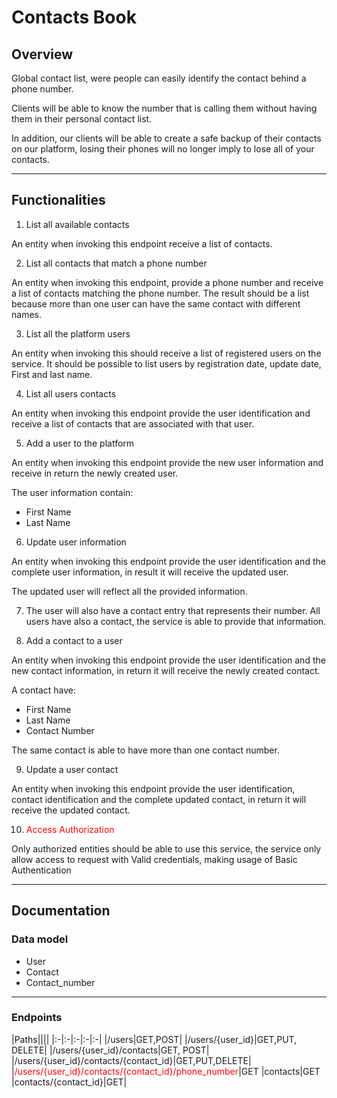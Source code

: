 # Contacts Book

## Overview

Global contact list, were people can easily identify the contact behind a phone number.

Clients will be able to know the number that is calling them without having them in their personal contact list.

In addition, our clients will be able to create a safe backup of their contacts on our platform, losing their phones will no longer imply to lose all of your contacts.

---

## Functionalities

1. List all available contacts

An entity when invoking this endpoint receive a list of contacts.

2. List all contacts that match a phone number

An entity when invoking this endpoint, provide a phone number and receive a list of contacts matching the phone number. The result should be a list because more than one user can have the same contact with different names.

3. List all the platform users

An entity when invoking this should receive a list of registered users on the service. It should be possible to list users by registration date, update date, First and last name.

4. List all users contacts

An entity when invoking this endpoint provide the user identification and receive a list of contacts that are associated with that user.

5. Add a user to the platform

An entity when invoking this endpoint provide the new user information and receive in return the newly created user.

The user information contain:

* First Name
* Last Name

6. Update user information

An entity when invoking this endpoint provide the user identification and the complete user information, in result it will receive the updated user.

The updated user will reflect all the provided information.

7. The user will also have a contact entry that represents their number.
All users have also a contact, the service is able to provide that information.

8. Add a contact to a user

An entity when invoking this endpoint provide the user identification and the new contact information, in return it will receive the newly created contact.

A contact have:

* First Name
* Last Name
* Contact Number
    
The same contact is able to have more than one contact number.

9. Update a user contact

An entity when invoking this endpoint provide the user identification, contact identification and the complete updated contact, in return it will receive the updated contact.

10. <span style="color:red"> Access Authorization </span>

Only authorized entities should be able to use this service, the service only allow access to request with Valid credentials, making usage of Basic Authentication

---

## Documentation

### Data model

* User
* Contact
* Contact_number

---

### Endpoints 

|Paths||||
|:-|:-|:-|:-|:-|
|/users|GET,POST|
|/users/{user_id}|GET,PUT, DELETE|
|/users/{user_id}/contacts|GET, POST|
|/users/{user_id}/contacts/{contact_id}|GET,PUT,DELETE|
|<span style="color:red">/users/{user_id}/contacts/{contact_id}/phone_number</span>|GET
|contacts|GET
|contacts/{contact_id}|GET|
